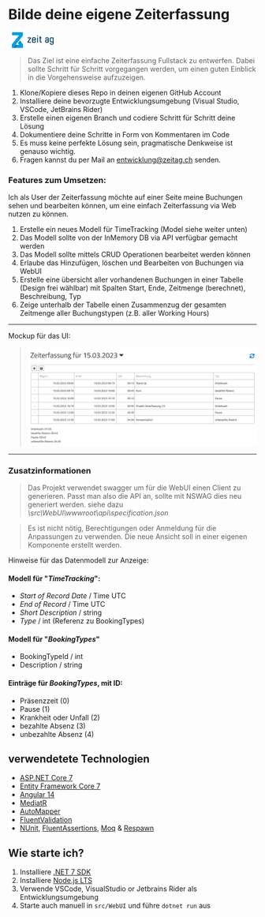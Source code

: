 
# Bilde deine eigene Zeiterfassung
<img src="zeitag.png">
<br/>

> Das Ziel ist eine einfache Zeiterfassung Fullstack zu entwerfen.
Dabei sollte Schritt für Schritt vorgegangen werden, um einen guten Einblick in die Vorgehensweise aufzuzeigen.

1. Klone/Kopiere dieses Repo in deinen eigenen GitHub Account 
2. Installiere deine bevorzugte Entwicklungsumgebung (Visual Studio, VSCode, JetBrains Rider)
3. Erstelle einen eigenen Branch und codiere Schritt für Schritt deine Lösung
4. Dokumentiere deine Schritte in Form von Kommentaren im Code
5. Es muss keine perfekte Lösung sein, pragmatische Denkweise ist genauso wichtig.
6. Fragen kannst du per Mail an entwicklung@zeitag.ch senden.


### Features zum Umsetzen:

Ich als User der Zeiterfassung möchte auf einer Seite meine Buchungen sehen und bearbeiten können, um eine einfach Zeiterfassung via Web nutzen zu können.

1. Erstelle ein neues Modell für TimeTracking (Model siehe weiter unten)
2. Das Modell sollte von der InMemory DB via API verfügbar gemacht werden
3. Das Modell sollte mittels CRUD Operationen bearbeitet werden können
4. Erlaube das Hinzufügen, löschen und Bearbeiten von Buchungen via WebUI
5. Erstelle eine übersicht aller vorhandenen Buchungen in einer Tabelle (Design frei wählbar)
   mit Spalten Start, Ende, Zeitmenge (berechnet), Beschreibung, Typ
6. Zeige unterhalb der Tabelle einen Zusammenzug der gesamten Zeitmenge aller Buchungstypen (z.B. aller Working Hours)

<hr/>
Mockup für das UI:

><img src="mockup.png">
<hr/>

### Zusatzinformationen

>Das Projekt verwendet swagger um für die WebUI einen Client zu generieren.
Passt man also die API an, sollte mit NSWAG dies neu generiert werden.
siehe dazu *\src\WebUI\wwwroot\api\specification.json*

>Es ist nicht nötig, Berechtigungen oder Anmeldung für die Anpassungen zu verwenden.
Die neue Ansicht soll in einer eigenen Komponente erstellt werden.

Hinweise für das Datenmodell zur Anzeige:

#### Modell für "*TimeTracking*":
- *Start of Record Date* / Time UTC
- *End of Record* / Time UTC
- *Short Description* / string
- *Type* / int (Referenz zu BookingTypes)

#### Modell für "*BookingTypes*"
- BookingTypeId / int
- Description / string

#### Einträge für *BookingTypes*, mit ID:
- Präsenzzeit (0)
- Pause (1)
- Krankheit oder Unfall (2)
- bezahlte Absenz (3)
- unbezahlte Absenz (4)

 ## verwendetete Technologien

* [ASP.NET Core 7](https://docs.microsoft.com/en-us/aspnet/core/introduction-to-aspnet-core)
* [Entity Framework Core 7](https://docs.microsoft.com/en-us/ef/core/)
* [Angular 14](https://angular.io/)
* [MediatR](https://github.com/jbogard/MediatR)
* [AutoMapper](https://automapper.org/)
* [FluentValidation](https://fluentvalidation.net/)
* [NUnit](https://nunit.org/), [FluentAssertions](https://fluentassertions.com/), [Moq](https://github.com/moq) & [Respawn](https://github.com/jbogard/Respawn)

## Wie starte ich?

1. Installiere [.NET 7 SDK](https://dotnet.microsoft.com/download/dotnet/7.0)
2. Installiere [Node.js LTS](https://nodejs.org/en/)
3. Verwende VSCode, VisualStudio or Jetbrains Rider als Entwicklungsumgebung
4. Starte auch manuell in `src/WebUI` und führe `dotnet run` aus
